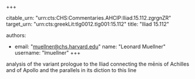 +++


citable_urn: "urn:cts:CHS:Commentaries.AHCIP:Iliad.15.112.zgrgnZR"
target_urn: "urn:cts:greekLit:tlg0012.tlg001:15.112"
title: "Iliad 15.112"

authors:
- email: "muellner@chs.harvard.edu"
  name: "Leonard Muellner"
  username: "lmuellner"
+++

<p>analysis of the variant prologue to the Iliad connecting the mēnis of Achilles and of Apollo and the parallels in its diction to this line</p>